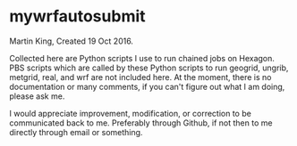 # mywrfautosubmit

Martin King, Created 19 Oct 2016.

Collected here are Python scripts I use to run chained jobs on Hexagon. PBS scripts which are called by these Python scripts to run geogrid, ungrib, metgrid, real, and wrf are not included here. At the moment, there is no documentation or many comments, if you can't figure out what I am doing, please ask me.

I would appreciate improvement, modification, or correction to be communicated back to me. Preferably through Github, if not then to me directly through email or something.
